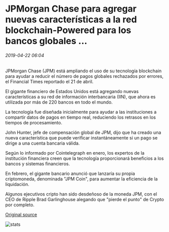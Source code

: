 # JPMorgan Chase para agregar nuevas características a la red blockchain-Powered para los bancos globales ...

###### 2019-04-22 06:04

JPMorgan Chase (JPM) está ampliando el uso de su tecnología blockchain para ayudar a reducir el número de pagos globales rechazados por errores, el Financial Times reportado el 21 de abril.

El gigante financiero de Estados Unidos está agregando nuevas características a su red de información interbancaria (IIN), que ahora es utilizada por más de 220 bancos en todo el mundo.

La tecnología fue diseñada inicialmente para ayudar a las instituciones a compartir datos de pagos en tiempo real, reduciendo los retrasos en los tiempos de procesamiento.

John Hunter, jefe de compensación global de JPM, dijo que ha creado una nueva característica que puede verificar instantáneamente si un pago se dirige a una cuenta bancaria válida.

Según lo informado por Cointelegraph en enero, los expertos de la institución financiera creen que la tecnología proporcionará beneficios a los bancos y sistemas financieros.

En febrero, el gigante bancario anunció que lanzaría su propia criptomoneda, denominada "JPM Coin", para aumentar la eficiencia de la liquidación.

Algunos ejecutivos cripto han sido desdeñoso de la moneda JPM, con el CEO de Ripple Brad Garlinghouse alegando que "pierde el punto" de Crypto por completo.

[Original source](https://cointelegraph.com/news/jpmorgan-chase-to-add-new-features-to-blockchain-powered-network-for-global-banks)

![stats](https://c.statcounter.com/11760860/0/a89fa40b/1/ "stats")